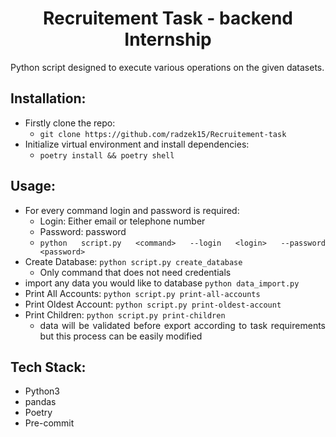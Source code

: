 <div align="center">
  <a href="https://github.com/radzek15/Recruitement-task"></a>
  <h1 align="center">Recruitement Task - backend Internship</h1>
  <p align="justify">Python script designed to execute various operations on the given datasets.</p></div>

## Installation:
<div align="justify">

   * Firstly clone the repo:
     * `git clone https://github.com/radzek15/Recruitement-task`
   * Initialize virtual environment and install dependencies:
     * `poetry install && poetry shell`

## Usage:
   * For every command login and password is required:
     - Login: Either email or telephone number
     - Password: password
     - `python script.py <command> --login <login> --password <password>`
   * Create Database: `python script.py create_database`
     * Only command that does not need credentials
   * import any data you would like to database `python data_import.py`
   * Print All Accounts: `python script.py print-all-accounts`
   * Print Oldest Account: `python script.py print-oldest-account`
   * Print Children: `python script.py print-children`
     * data will be validated before export according to task requirements but this process can be easily modified

## Tech Stack:
   * Python3
   * pandas
   * Poetry
   * Pre-commit

</div>
